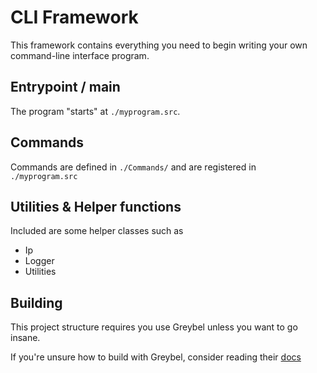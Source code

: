 # CLI Framework

This framework contains everything you need to begin writing your own command-line interface program.

## Entrypoint / main

The program "starts" at `./myprogram.src`.

## Commands

Commands are defined in `./Commands/` and are registered in `./myprogram.src`


## Utilities & Helper functions

Included are some helper classes such as

* Ip
* Logger
* Utilities

## Building

This project structure requires you use Greybel unless you want to go insane.

If you're unsure how to build with Greybel, consider reading their [docs](https://marketplace.visualstudio.com/items?itemName=ayecue.greybel-vs)
